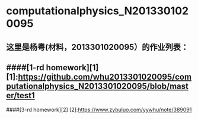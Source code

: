 # computationalphysics_N2013301020095
这里是杨粤(材料，2013301020095）的作业列表：
-------------------
####[1-rd homework][1]
[1]:https://github.com/whu2013301020095/computationalphysics_N2013301020095/blob/master/test1
-------------------
####[3-rd homework][2]
[2]:https://www.zybuluo.com/yywhu/note/389091

